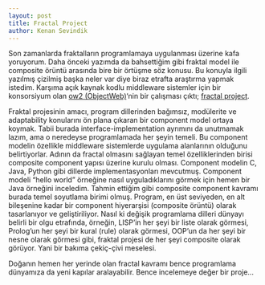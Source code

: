 ```yaml
---
layout: post
title: Fractal Project
author: Kenan Sevindik
---
```


Son zamanlarda fraktalların programlamaya uygulanması üzerine kafa yoruyorum. Daha önceki yazımda da bahsettiğim gibi 
fraktal model ile composite örüntü arasında bire bir örtüşme söz konusu. Bu konuyla ilgili yazılmış çizilmiş başka neler 
var diye biraz etrafta araştırma yapmak istedim. Karşıma açık kaynak kodlu middleware sistemler için bir konsorsiyum olan 
[ow2 (ObjectWeb)](http://www.ow2.org/)‘nin bir çalışması çıktı; [fractal project](http://fractal.ow2.org/).

Fraktal projesinin amacı, program dillerinden bağımsız, modülerite ve adaptability konularını ön plana çıkaran bir 
component model ortaya koymak. Tabii burada interface-implementation ayrımını da unutmamak lazım, ama o neredeyse 
programlamada her şeyin temeli. Bu component modelin özellikle middleware sistemlerde uygulama alanlarının olduğunu 
belirtiyorlar. Adının da fractal olmasını sağlayan temel özelliklerinden birisi composite component yapısı üzerine kurulu 
olması. Component modelin C, Java, Python gibi dillerde implementasyonları mevcutmuş. Component modeli “hello world” 
örneğine nasıl uyguladıklarını görmek için hemen bir Java örneğini inceledim. Tahmin ettiğim gibi composite component 
kavramı burada temel soyutlama birimi olmuş. Program, en üst seviyeden, en alt bileşenine kadar bir component hiyerarşisi 
(composite örüntü) olarak tasarlanıyor ve geliştiriliyor. Nasıl ki değişik programlama dilleri dünyayı belirli bir olgu 
etrafında, örneğin, LISP’in her şeyi bir liste olarak görmesi, Prolog’un her şeyi bir kural (rule) olarak görmesi, OOP’un 
da her şeyi bir nesne olarak görmesi gibi, fraktal projesi de her şeyi composite olarak görüyor. Yani bir bakıma çekiç-çivi 
meselesi.

Doğanın hemen her yerinde olan fractal kavramı bence programlama dünyamıza da yeni kapılar aralayabilir. Bence incelemeye 
değer bir proje…

